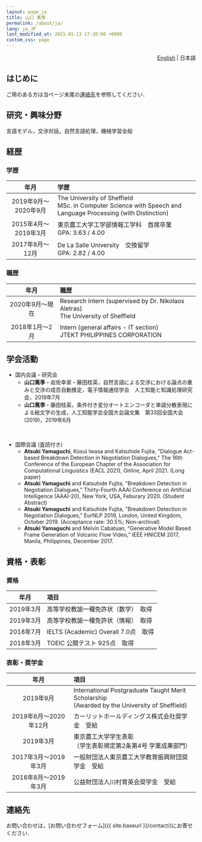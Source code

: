```yaml
---
layout: page_ja
title: 山口 篤季
permalink: /about/ja/
lang: ja_JP
last_modified_at: 2021-01-13 17:30:00 +0900
custom_css: page
---
```

<div style="text-align: right;"><i class="fas fa-language" style="padding: 0 4px 0 0;"></i><a href="../">English</a> | 日本語</div>

## はじめに

ご用のある方は当ページ末尾の[連絡先](#連絡先)を参照してください．

## 研究・興味分野

言語モデル，交渉対話，自然言語処理，機械学習全般

## 経歴
### 学歴  

|年月|学歴|
|:-:|:-|
|2019年9月〜2020年9月|The University of Sheffield<br />MSc. in Computer Science with Speech and Language Processing (with Distinction)|
|2015年4月〜2019年3月|東京農工大学工学部情報工学科　首席卒業  <br /> GPA: 3.63 / 4.00|
|2017年8月〜12月|De La Salle University　交換留学 <br /> GPA: 2.82 / 4.00|

### 職歴

|年月|職歴|
|:-:|:-|
|2020年9月〜現在|Research intern (supervised by Dr. Nikolaos Aletras)<br />The University of Sheffield|  
|2018年1月〜2月|Intern (general affairs - IT section)<br />JTEKT PHILIPPINES CORPORATION|  

## 学会活動

* 国内会議・研究会
    * **山口篤季**・岩佐幸翠・藤田桂英，自然言語による交渉における論点の重みと交渉の成否自動推定，電子情報通信学会　人工知能と知識処理研究会，2019年7月  
    * **山口篤季**・藤田桂英，条件付き変分オートエンコーダと単語分散表現による絵文字の生成，人工知能学会全国大会論文集　第33回全国大会(2019)，2019年6月  
<br />  

* 国際会議 (査読付き)  
    * **Atsuki Yamaguchi**, Kosui Iwasa and Katsuhide Fujita, "Dialogue Act-based Breakdown Detection in Negotiation Dialogues," The 16th Conference of the European Chapter of the Association for Computational Linguistics (EACL 2021), Online, April 2021. (Long paper)   
    * **Atsuki Yamaguchi** and Katsuhide Fujita, "Breakdown Detection in Negotiation Dialogues," Thirty-Fourth AAAI Conference on Artificial Intelligence (AAAI-20), New York, USA, Feburary 2020. (Student Abstract)
    * **Atsuki Yamaguchi** and Katsuhide Fujita, "Breakdown Detection in Negotiation Dialogues," EurNLP 2019, London, United Kingdom, October 2019. (Acceptance rate: 30.5%; Non-archival)  
    * **Atsuki Yamaguchi** and Melvin Cabatuan, “Generative Model Based Frame Generation of Volcanic Flow Video,” IEEE HNICEM 2017, Manila, Philippines, December 2017.


## 資格・表彰
### 資格

|年月|項目|
|:-:|:-|
|2019年3月|高等学校教諭一種免許状（数学）　取得|
|2019年3月|高等学校教諭一種免許状（情報）　取得|
|2018年7月|IELTS (Academic) Overall 7.0点　取得|
|2018年3月|TOEIC 公開テスト 925点　取得|

### 表彰・奨学金

|年月|項目|
|:-:|:-|
|2019年9月|International Postgraduate Taught Merit Scholarship <br /> (Awarded by the University of Sheffield)|
|2019年6月〜2020年12月|カーリットホールディングス株式会社奨学金　受給|
|2019年3月|東京農工大学学生表彰 <br />（学生表彰規定第2条第4号 学業成果部門）|
|2017年3月〜2019年3月|一般財団法人東京農工大学教育振興財団奨学金　受給|
|2016年8月〜2019年3月|公益財団法人川村育英会奨学金　受給|

## 連絡先

お問い合わせは，[お問い合わせフォーム]({{ site.baseurl }}/contact/)にお寄せください．
